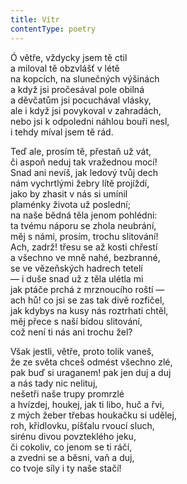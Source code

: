 ```yaml
---
title: Vítr
contentType: poetry
---
```


Ó větře, vždycky jsem tě ctil  
a miloval tě obzvlášť v létě  
na kopcích, na slunečných výšinách  
a když jsi pročesával pole obilná  
a děvčatům jsi pocuchával vlásky,  
ale i když jsi povykoval v zahradách,  
nebo jsi k odpoledni náhlou bouři nesl,  
i tehdy míval jsem tě rád.

Teď ale, prosím tě, přestaň už vát,  
či aspoň neduj tak vražednou mocí!  
Snad ani nevíš, jak ledový tvůj dech  
nám vychrtlými žebry lítě projíždí,  
jako by zhasit v nás si umínil  
plaménky života už poslední;  
na naše bědná těla jenom pohlédni:  
ta tvému náporu se zhola neubrání,  
měj s námi, prosím, trochu slitování!  
Ach, zadrž! třesu se až kosti chřestí  
a všechno ve mně nahé, bezbranné,  
se ve vězeňských hadrech tetelí  
— i duše snad už z těla ulétla mi  
jak ptáče prchá z mrznoucího roští —  
ach hů! co jsi se zas tak divě rozfičel,  
jak kdybys na kusy nás roztrhati chtěl,  
měj přece s naší bídou slitování,  
což není ti nás ani trochu žel?

Však jestli, větře, proto tolik vaneš,  
že ze světa chceš odmést všechno zlé,  
pak buď si uraganem! pak jen duj a duj  
a nás tady nic nelituj,  
nešetři naše trupy promrzlé  
a hvízdej, houkej, jak ti libo, huč a řvi,  
z mých žeber třebas houkačku si udělej,  
roh, křídlovku, píšťalu rvoucí sluch,  
sirénu divou povzteklého jeku,  
či cokoliv, co jenom se ti ráčí,  
a zvedni se a běsni, vaň a duj,  
co tvoje síly i ty naše stačí!
